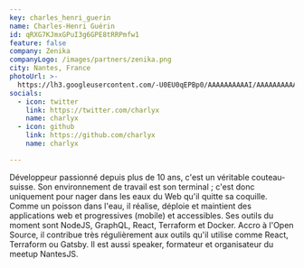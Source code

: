 ```yaml
---
key: charles_henri_guerin
name: Charles-Henri Guérin
id: qRXG7KJmxGPuI3g6GPE8tRRPmfw1
feature: false
company: Zenika
companyLogo: /images/partners/zenika.png
city: Nantes, France
photoUrl: >-
  https://lh3.googleusercontent.com/-U0EU0qEPBp0/AAAAAAAAAAI/AAAAAAAAAAs/baI7nAxXW9Y/photo.jpg
socials:
  - icon: twitter
    link: https://twitter.com/charlyx
    name: charlyx
  - icon: github
    link: https://github.com/charlyx
    name: charlyx

---
```


Développeur passionné depuis plus de 10 ans, c'est un véritable couteau-suisse.
Son environnement de travail est son terminal ; c'est donc uniquement pour nager dans les eaux du Web qu'il quitte sa coquille.
Comme un poisson dans l'eau, il réalise, déploie et maintient des applications web et progressives (mobile) et accessibles.
Ses outils du moment sont NodeJS, GraphQL, React, Terraform et Docker.
Accro à l'Open Source, il contribue très régulièrement aux outils qu'il utilise comme React, Terraform ou Gatsby.
Il est aussi speaker, formateur et organisateur du meetup NantesJS.